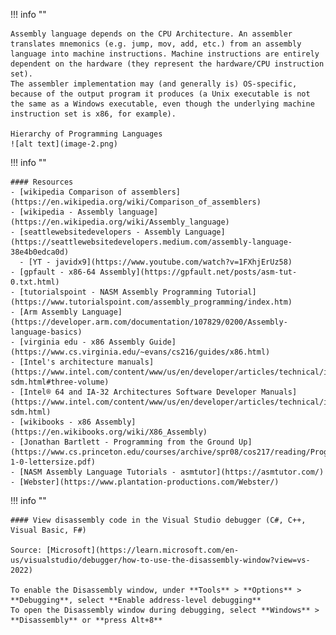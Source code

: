 !!! info ""

    Assembly language depends on the CPU Architecture. An assembler translates mnemonics (e.g. jump, mov, add, etc.) from an assembly language into machine instructions. Machine instructions are entirely dependent on the hardware (they represent the hardware/CPU instruction set).
    The assembler implementation may (and generally is) OS-specific, because of the output program it produces (a Unix executable is not the same as a Windows executable, even though the underlying machine instruction set is x86, for example).

    Hierarchy of Programming Languages
    ![alt text](image-2.png)


!!! info ""

    #### Resources
    - [wikipedia Comparison of assemblers](https://en.wikipedia.org/wiki/Comparison_of_assemblers)
    - [wikipedia - Assembly language](https://en.wikipedia.org/wiki/Assembly_language)
    - [seattlewebsitedevelopers - Assembly Language](https://seattlewebsitedevelopers.medium.com/assembly-language-38e4b0edca0d)
      - [YT - javidx9](https://www.youtube.com/watch?v=1FXhjErUz58)
    - [gpfault - x86-64 Assembly](https://gpfault.net/posts/asm-tut-0.txt.html)
    - [tutorialspoint - NASM Assembly Programming Tutorial](https://www.tutorialspoint.com/assembly_programming/index.htm)
    - [Arm Assembly Language](https://developer.arm.com/documentation/107829/0200/Assembly-language-basics)
    - [virginia edu - x86 Assembly Guide](https://www.cs.virginia.edu/~evans/cs216/guides/x86.html)
    - [Intel's architecture manuals](https://www.intel.com/content/www/us/en/developer/articles/technical/intel-sdm.html#three-volume)
    - [Intel® 64 and IA-32 Architectures Software Developer Manuals](https://www.intel.com/content/www/us/en/developer/articles/technical/intel-sdm.html)
    - [wikibooks - x86 Assembly](https://en.wikibooks.org/wiki/X86_Assembly)
    - [Jonathan Bartlett - Programming from the Ground Up](https://www.cs.princeton.edu/courses/archive/spr08/cos217/reading/ProgrammingGroundUp-1-0-lettersize.pdf)
    - [NASM Assembly Language Tutorials - asmtutor](https://asmtutor.com/)
    - [Webster](https://www.plantation-productions.com/Webster/)


!!! info ""

    #### View disassembly code in the Visual Studio debugger (C#, C++, Visual Basic, F#)

    Source: [Microsoft](https://learn.microsoft.com/en-us/visualstudio/debugger/how-to-use-the-disassembly-window?view=vs-2022)

    To enable the Disassembly window, under **Tools** > **Options** > **Debugging**, select **Enable address-level debugging**
    To open the Disassembly window during debugging, select **Windows** > **Disassembly** or **press Alt+8**







